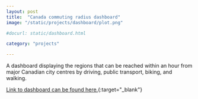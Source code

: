 ```yaml
---
layout: post
title:  "Canada commuting radius dashboard"
image: "/static/projects/dashboard/plot.png"

#docurl: static/dashboard.html

category: "projects"

---
```

A dashboard displaying the regions that can be reached within an hour from major Canadian city centres by driving, public transport, biking, and walking.

[Link to dashboard can be found here.]({{shivyucel.github.io}}/projects/static/dashboard.html){:target="_blank"}


